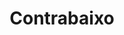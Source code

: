 ---
layout: tag-page
title: Contrabaixo
lang: pt
lang-ref: tag-doublebass
tag-ref: doublebass
permalink: /pt/tags/contrabaixo
---